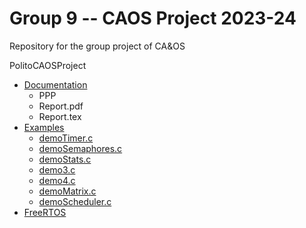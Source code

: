# Group 9 -- CAOS Project 2023-24
Repository for the group project of CA&amp;OS

PolitoCAOSProject
- [Documentation](https://github.com/giovannidemaria/PolitoCAOSProject/tree/main/Documentation)
  - PPP
  - Report.pdf
  - Report.tex
- [Examples](https://github.com/giovannidemaria/PolitoCAOSProject/tree/main/Examples)
  - [demoTimer.c](https://github.com/giovannidemaria/PolitoCAOSProject/tree/main/Examples/demoTimer.c)
  - [demoSemaphores.c](https://github.com/giovannidemaria/PolitoCAOSProject/tree/main/Examples/demoSemaphores.c)
  - [demoStats.c](https://github.com/giovannidemaria/PolitoCAOSProject/tree/main/Examples/demoStats.c)
  - [demo3.c](https://www.youtube.com/results?search_query=never+gonna+give+you+up)
  - [demo4.c](https://www.youtube.com/results?search_query=never+gonna+give+you+up)
  - [demoMatrix.c](https://github.com/giovannidemaria/PolitoCAOSProject/tree/main/Examples/demoMatrix.c)
  - [demoScheduler.c](https://www.youtube.com/results?search_query=never+gonna+give+you+up)
- [FreeRTOS](https://github.com/giovannidemaria/PolitoCAOSProject/tree/main/FreeRTOS)
